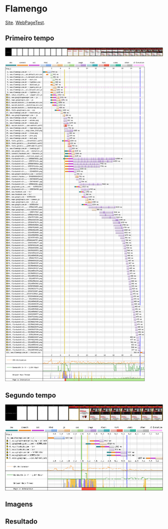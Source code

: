 # Flamengo

[Site](http://www.flamengo.com.br/). [WebPageTest](https://www.webpagetest.org/result/190422_QQ_fbf21a0a0329b4ed785ff56490349049/).

## Primeiro tempo

![](imgs/filmstrip-first-view-run-1.png)

![](imgs/first-view-run-1.png)

## Segundo tempo

![](imgs/filmstrip-second-view-run-3.png)

![](imgs/second-view-run-3.png)

## Imagens

## Resultado